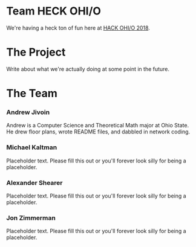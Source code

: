 # Team HECK OHI/O
We're having a heck ton of fun here at [HACK OHI/O 2018](http://hack.osu.edu/2018/).  

# The Project  
Write about what we're actually doing at some point in the future.

# The Team

### **Andrew Jivoin**  
Andrew is a Computer Science and Theoretical Math major at Ohio State. He drew floor plans, wrote README files, and dabbled in network coding.

### **Michael Kaltman**  
Placeholder text. Please fill this out or you'll forever look silly for being a placeholder.

### **Alexander Shearer**  
Placeholder text. Please fill this out or you'll forever look silly for being a placeholder.

### **Jon Zimmerman**  
Placeholder text. Please fill this out or you'll forever look silly for being a placeholder.
